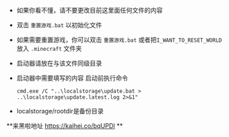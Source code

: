 - 如果你看不懂，请不要更改目前这里面任何文件的内容

- 双击 ```重置游戏.bat``` 以初始化文件

- 如果需要重置游戏，你可以双击 ```重置游戏.bat``` 或者把```I_WANT_TO_RESET_WORLD``` 放入 ```.minecraft``` 文件夹

- 启动器请放在与该文件同级目录

- 启动器中需要填写的内容 启动前执行命令 

  ``` cmd.exe /C "..\localstorage\update.bat > ..\localstorage\update.latest.log 2>&1" ```

- localstorage/rootdir是备份目录



**来黑啦地址   <https://kaihei.co/bqUPDl>   **

